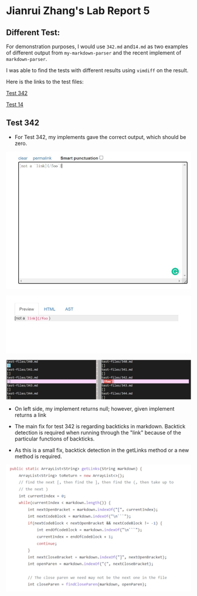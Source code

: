# **Jianrui Zhang's Lab Report 5**

## Different Test:

For demonstration purposes, I would use `342.md` and`14.md` as two examples of different output from `my-markdown-parser` and the recent implement of `markdown-parser`.

I was able to find the tests with different results using `vimdiff` on the result.

Here is the links to the test files:

[Test 342](https://github.com/nidhidhamnani/markdown-parser/blob/main/test-files/342.md)

[Test 14](https://github.com/nidhidhamnani/markdown-parser/blob/main/test-files/14.md)

## Test 342

- For Test 342, my implements gave the correct output, which should be zero.

![Test 342](Test342-2.jpg)

![Test 342](Test342-3.jpg)

![Test 342](Test342-1.jpg)

- On left side, my implement returns null; however, given implement returns a link

- The main fix for test 342 is regarding backticks in markdown. Backtick detection is required when running through the "link" because of the particular functions of backticks.

- As this is a small fix, backtick detection in the getLinks method or a new method is required.

![Test 342](Test342-4.jpg)
